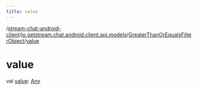```yaml
---
title: value
---
```

/[stream-chat-android-client](../../index.md)/[io.getstream.chat.android.client.api.models](../index.md)/[GreaterThanOrEqualsFilterObject](index.md)/[value](value.md)  
  
  
  
# value  
val [value](value.md): [Any](https://kotlinlang.org/api/latest/jvm/stdlib/kotlin/-any/index.html)
